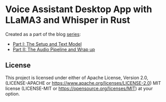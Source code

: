 # Voice Assistant Desktop App with LLaMA3 and Whisper in Rust

Created as a part of the blog [series](https://blog.anubhab.me/tech/voice-assistant-desktop-app-with-llama3-and-whisper-in-rust/):

- [Part I: The Setup and Text Model](https://blog.anubhab.me/tech/voice-assistant-desktop-app-with-llama3-and-whisper-in-rust/part-1/)
- [Part II: The Audio Pipeline and Wrap up](https://blog.anubhab.me/tech/voice-assistant-desktop-app-with-llama3-and-whisper-in-rust/part-2/)

## License

This project is licensed under either of
Apache License, Version 2.0, (LICENSE-APACHE or https://www.apache.org/licenses/LICENSE-2.0)
MIT license (LICENSE-MIT or https://opensource.org/licenses/MIT)
at your option.